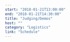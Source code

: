 ```yaml
---
start: "2018-01-21T13:00:00"
end: "2018-01-21T14:30:00"
title: "Judging/Demos"
host: ""
category: "Logistics"
link: "Schedule"
---
```

